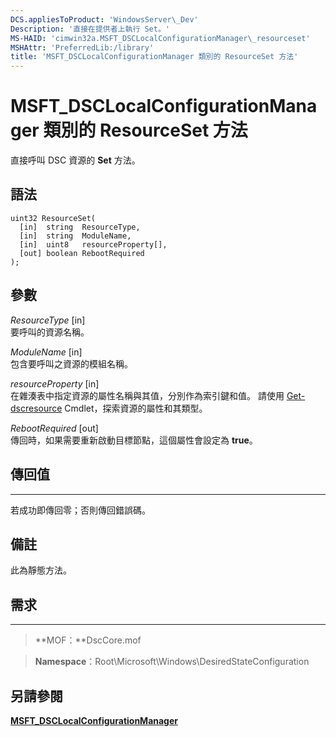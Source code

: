 ```yaml
---
DCS.appliesToProduct: 'WindowsServer\_Dev'
Description: '直接在提供者上執行 Set。'
MS-HAID: 'cimwin32a.MSFT_DSCLocalConfigurationManager\_resourceset'
MSHAttr: 'PreferredLib:/library'
title: 'MSFT_DSCLocalConfigurationManager 類別的 ResourceSet 方法'
---
```


# MSFT_DSCLocalConfigurationManager 類別的 ResourceSet 方法

直接呼叫 DSC 資源的 **Set** 方法。

語法
------

```mof
uint32 ResourceSet(
  [in]  string  ResourceType,
  [in]  string  ModuleName,
  [in]  uint8   resourceProperty[],
  [out] boolean RebootRequired
);
```

參數
----------

*ResourceType* \[in\]  
要呼叫的資源名稱。

*ModuleName* \[in\]  
包含要呼叫之資源的模組名稱。

*resourceProperty* \[in\]  
在雜湊表中指定資源的屬性名稱與其值，分別作為索引鍵和值。 請使用
[Get-dscresource](https://technet.microsoft.com/en-us/library/dn521625.aspx) Cmdlet，探索資源的屬性和其類型。

*RebootRequired* \[out\]  
傳回時，如果需要重新啟動目標節點，這個屬性會設定為 **true**。

## 傳回值
------------

若成功即傳回零；否則傳回錯誤碼。

## 備註

此為靜態方法。

## 需求
------------
>**MOF：**DscCore.mof

>**Namespace**：Root\Microsoft\Windows\DesiredStateConfiguration


## 另請參閱


[**MSFT_DSCLocalConfigurationManager**](msft-dsclocalconfigurationmanager.md)

 

 





<!--HONumber=Apr16_HO2-->


